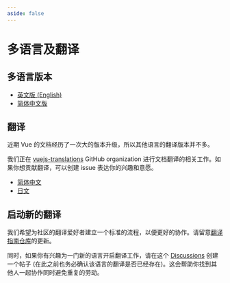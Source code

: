 ```yaml
---
aside: false
---
```


# 多语言及翻译 <sup class="vt-badge wip" />

## 多语言版本

- [英文版 (English)](https://vuejs.org/)
- [简体中文版](https://cn.vuejs.org/)

## 翻译

近期 Vue 的文档经历了一次大的版本升级，所以其他语言的翻译版本并不多。

我们正在 [vuejs-translations](https://github.com/vuejs-translations/) GitHub organization 进行文档翻译的相关工作。如果你想贡献翻译，可以创建 issue 表达你的兴趣和意愿。

- [简体中文](https://github.com/vuejs-translations/docs-zh-cn)
- [日文](https://github.com/vuejs-translations/docs-ja)

## 启动新的翻译

我们希望为社区的翻译爱好者建立一个标准的流程，以便更好的协作。请留意[翻译指南仓库](https://github.com/vuejs-translations/guidelines/blob/main/README.md)的更新。

同时，如果你有兴趣为一门新的语言开启翻译工作，请在这个 [Discussions](https://github.com/vuejs-translations/guidelines/discussions) 创建一个帖子 (在此之前也务必确认该语言的翻译是否已经存在)。这会帮助你找到其他人一起协作同时避免重复的劳动。
